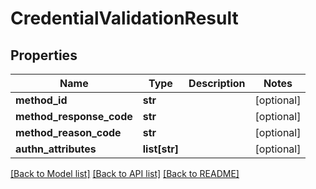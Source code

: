 # CredentialValidationResult

## Properties
Name | Type | Description | Notes
------------ | ------------- | ------------- | -------------
**method_id** | **str** |  | [optional] 
**method_response_code** | **str** |  | [optional] 
**method_reason_code** | **str** |  | [optional] 
**authn_attributes** | **list[str]** |  | [optional] 

[[Back to Model list]](../README.md#documentation-for-models) [[Back to API list]](../README.md#documentation-for-api-endpoints) [[Back to README]](../README.md)

